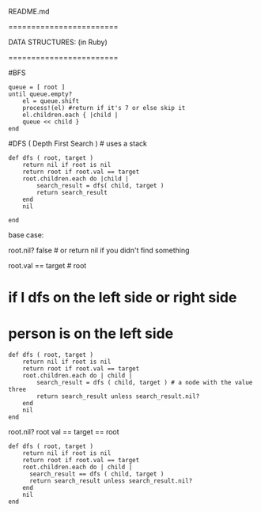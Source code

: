 README.md

========================

DATA STRUCTURES:
(in Ruby)

========================

#BFS 

```
queue = [ root ]
until queue.empty?
    el = queue.shift
    process!(el) #return if it's 7 or else skip it
    el.children.each { |child | 
    queue << child }
end
```

#DFS ( Depth First Search ) # uses a stack

```
def dfs ( root, target )
    return nil if root is nil 
    return root if root.val == target
    root.children.each do |child |
        search_result = dfs( child, target )
        return search_result 
    end
    nil

end
```

base case:  

root.nil? false # or return nil if you didn't find something

root.val == target # root

# if I dfs on the left side or right side 
# person is on the left side


```
def dfs ( root, target )
    return nil if root is nil 
    return root if root.val == target
    root.children.each do | child | 
        search_result = dfs ( child, target ) # a node with the value three
        return search_result unless search_result.nil?
    end
    nil
end
```

root.nil? 
root val == target == root

```
def dfs ( root, target ) 
    return nil if root is nil
    return root if root.val == target
    root.children.each do | child |
      search_result == dfs ( child, target ) 
      return search_result unless search_result.nil?
    end
    nil
end
```

